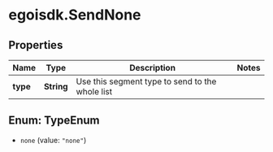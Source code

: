 # egoisdk.SendNone

## Properties

Name | Type | Description | Notes
------------ | ------------- | ------------- | -------------
**type** | **String** | Use this segment type to send to the whole list | 



## Enum: TypeEnum


* `none` (value: `"none"`)




